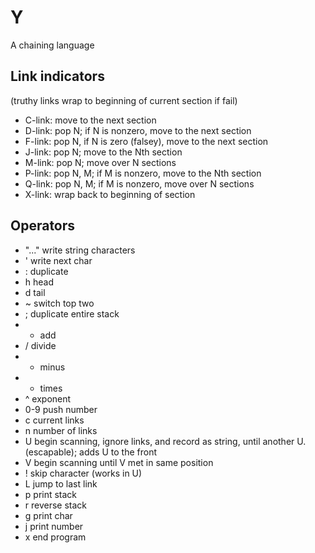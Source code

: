 # Y
A chaining language

## Link indicators
(truthy links wrap to beginning of current section if fail)

 * C-link: move to the next section
 * D-link: pop N; if N is nonzero, move to the next section
 * F-link: pop N, if N is zero (falsey), move to the next section
 * J-link: pop N; move to the Nth section
 * M-link: pop N; move over N sections
 * P-link: pop N, M; if M is nonzero, move to the Nth section
 * Q-link: pop N, M; if M is nonzero, move over N sections
 * X-link: wrap back to beginning of section

## Operators

 * "..." write string characters
 * ' write next char
 * : duplicate
 * h head
 * d tail
 * ~ switch top two
 * ; duplicate entire stack
 * + add
 * / divide
 * - minus
 * * times
 * ^ exponent
 * 0-9 push number
 * c current links
 * n number of links
 * U begin scanning, ignore links, and record as string, until another U. (escapable); adds U to the front
 * V begin scanning until V met in same position
 * ! skip character (works in U)
 * L jump to last link
 * p print stack
 * r reverse stack
 * g print char
 * j print number
 * x end program
